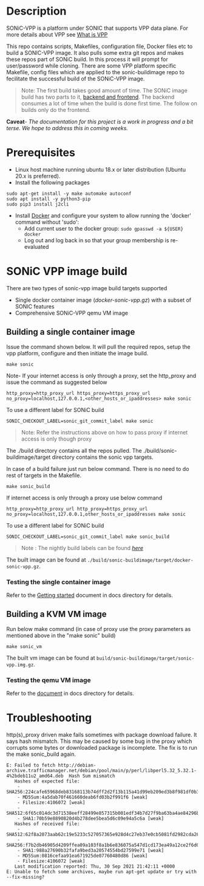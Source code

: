 # Description
SONiC-VPP is a platform under SONIC that supports VPP data plane. For more details about VPP see [What is VPP](https://s3-docs.fd.io/vpp/23.06/) 

This repo contains  scripts, Makefiles, configuration file, Docker files etc to build a SONIC-VPP image. It also pulls some extra git repos and makes these repos part of SONiC build. In this process it will prompt for user/password while cloning. There are some VPP platform specific Makefile, config files which are applied to the sonic-buildimage repo to fecilitate the successful build of the SONiC-VPP image.

> Note: The first build takes good amount of time. The SONiC image build has two parts to it, [backend and frontend](https://github.com/sonic-net/sonic-buildimage/blob/master/README.buildsystem.md). The backend consumes a lot of time when the build is done first time. The follow on builds only do the frontend.

**Caveat**- *The documentation for this project is a work in progress and a bit terse. We hope to address this in coming weeks.* 

# Prerequisites
 * Linux host machine running ubuntu 18.x or later distribution (Ubuntu 20.x is preferred).
 * Install the following packages 

```
sudo apt-get install -y make automake autoconf
sudo apt install -y python3-pip
sudo pip3 install j2cli
```

 * Install [Docker](https://docs.docker.com/engine/install/) and configure your system to allow running the 'docker' command without 'sudo':
    * Add current user to the docker group: `sudo gpasswd -a ${USER} docker`
    * Log out and log back in so that your group membership is re-evaluated

# SONiC VPP image build
There are two types of sonic-vpp image build targets supported
 * Single docker container image (*docker-sonic-vpp.gz*) with a subset of SONIC features
 * Comprehensive SONiC-VPP qemu VM image

## Building a single container image

Issue the command shown below. It will pull the required repos, setup the vpp platform, configure and then initiate the image build.

```
make sonic
```

Note- If your internet access is only through a proxy, set the http_proxy and issue the command as suggested below
```
http_proxy=http_proxy_url https_proxy=https_proxy_url no_proxy=localhost,127.0.0.1,<other_hosts_or_ipaddresses> make sonic
```

To use a different label for SONiC build
```
SONIC_CHECKOUT_LABEL=sonic_git_commit_label make sonic
```
> Note: Refer the instructions above on how to pass proxy if internet access is only though proxy

The ./build directory contains all the repos pulled. The ./build/sonic-buildimage/target directory contains the
sonic vpp targets.

In case of a build failure just run below command. There is no need to do rest of targets in the Makefile.
```
make sonic_build
```

If internet access is only through a proxy use below command
```
http_proxy=http_proxy_url http_proxy=https_proxy_url no_proxy=localhost,127.0.0.1,other_hosts_or_ipaddresses make sonic
```

To use a different label for SONiC build
```
SONIC_CHECKOUT_LABEL=sonic_git_commit_label make sonic_build
```

> Note : The nightly build labels can be found [*here*](https://sonic-build.azurewebsites.net/ui/sonic/pipelines/142/builds?branchName=master)

The built image can be found at `./build/sonic-buildimage/target/docker-sonic-vpp.gz`.

### Testing the single container image

Refer to the [Getting started](docs/README.getting-started.md) document in docs directory for details. 


## Building a KVM VM image 
Run below make command (in case of proxy use the proxy parameters as mentioned above in the "make sonic" build)
```
make sonic_vm
```

The built vm image can be found at `build/sonic-buildimage/target/sonic-vpp.img.gz`.

### Testing the qemu VM image

Refer to the [document](docs/README.sonic-vm.md) in docs directory for details. 


# Troubleshooting

http(s)_proxy driven make fails sometimes with package download failure. It says hash mismatch. This may be caused
by some bug in the proxy which corrupts some bytes or downloaded package is incomplete. The fix is to run the
make sonic_build again.

```
E: Failed to fetch http://debian-archive.trafficmanager.net/debian/pool/main/p/perl/libperl5.32_5.32.1-4%2bdeb11u2_amd64.deb  Hash Sum mismatch
   Hashes of expected file:
    - SHA256:224cafe65968deb83168113b74dff2d2f13b115a41d99eb209ed3b8f981df0b3
    - MD5Sum:4a5dab70f461660deab6fd03b2f991f6 [weak]
    - Filesize:4106072 [weak]
    - SHA512:6f65c014dc3d71538eeff28499e857315b001edf34b7d27f9ba63ba4ae84296b23a03cf4d3684f048d2cf3ae6591f961e808041015c8cbf87993b37fceae21fc
    - SHA1:70b59e8890820d4b278dee5bea5d6c09e94a5c6a [weak]
   Hashes of received file:
    - SHA512:62f8a2073aab62c19e5233c527057365e928d4c27eb37e0cb5081fd2982cda265ff7088baf4539af754333fa0625370e1b38e02715fba056e1f8bad1d589c2b1
    - SHA256:f7b2db46905d4209ffea09a103f8a1b6e836075a547d1cd173ea49a12ce2f6d0
    - SHA1:988a27690b32fafa9bed3a20574554bd27599e71 [weak]
    - MD5Sum:0816cefaa91ea671925de07760480d86 [weak]
    - Filesize:4106072 [weak]
   Last modification reported: Thu, 30 Sep 2021 21:42:11 +0000
E: Unable to fetch some archives, maybe run apt-get update or try with --fix-missing?

```
